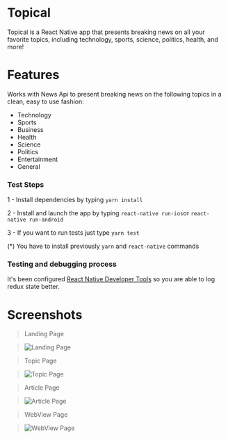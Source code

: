 # Topical
Topical is a React Native app that presents breaking news on all your favorite topics, including technology, sports, science, politics, health, and more!

# Features
Works with News Api to present breaking news on the following topics in a clean, easy to use fashion:
- Technology
- Sports
- Business
- Health
- Science
- Politics
- Entertainment
- General

 ### Test Steps

1 - Install dependencies by typing `yarn install`

2 - Install and launch the app by typing `react-native run-ios`or `react-native run-android`

3 - If you want to run tests just type `yarn test`

(*) You have to install previously `yarn` and `react-native` commands

### Testing and debugging process

It's been configured [React Native Developer Tools](https://github.com/jhen0409/react-native-debugger)
so you are able to log redux state better. 

# Screenshots

> Landing Page

> ![Landing Page](screenshots/topical-home.png "Landing Page")

> Topic Page

> ![Topic Page](screenshots/topical-topic-page.png "Topic Page")

> Article Page

> ![Article Page](screenshots/topical-article-page.png "Article Page")

> WebView Page

> ![WebView Page](screenshots/topical-webview.png "Webview Page")
